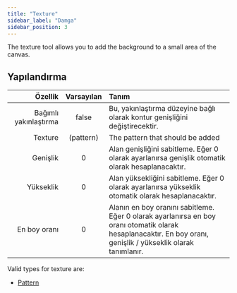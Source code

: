 ```yaml
---
title: "Texture"
sidebar_label: "Damga"
sidebar_position: 3
---
```


The texture tool allows you to add the background to a small area of the canvas.

## Yapılandırma

|               Özellik | Varsayılan | Tanım                                                                                                                                                          |
| ---------------------:|:----------:|:-------------------------------------------------------------------------------------------------------------------------------------------------------------- |
| Bağımlı yakınlaştırma |   false    | Bu, yakınlaştırma düzeyine bağlı olarak kontur genişliğini değiştirecektir.                                                                                    |
|               Texture | (pattern)  | The pattern that should be added                                                                                                                               |
|              Genişlik |     0      | Alan genişliğini sabitleme. Eğer 0 olarak ayarlanırsa genişlik otomatik olarak hesaplanacaktır.                                                                |
|             Yükseklik |     0      | Alan yüksekliğini sabitleme. Eğer 0 olarak ayarlanırsa yükseklik otomatik olarak hesaplanacaktır.                                                              |
|          En boy oranı |     0      | Alanın en boy oranını sabitleme. Eğer 0 olarak ayarlanırsa en boy oranı otomatik olarak hesaplanacaktır. En boy oranı, genişlik / yükseklik olarak tanımlanır. |

Valid types for texture are:

* [Pattern](../background#pattern)
